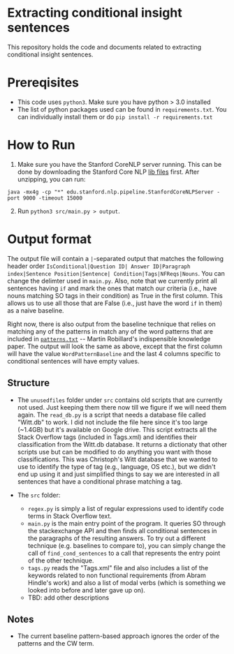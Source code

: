 # Extracting conditional insight sentences

This repository holds the code and documents related to extracting conditional insight sentences. 

# Prereqisites 

* This code uses `python3`. Make sure you have python > 3.0 installed
* The list of python packages used can be found in `requirements.txt`. You can individually install them or do `pip install -r requirements.txt`


# How to Run

1. Make sure you have the Stanford CoreNLP server running. This can be done by downloading the Stanford Core NLP [lib files](https://stanfordnlp.github.io/CoreNLP/download.html) first. After unzipping, you can run:

`java -mx4g -cp "*" edu.stanford.nlp.pipeline.StanfordCoreNLPServer -port 9000 -timeout 15000`

2. Run `python3 src/main.py > output`. 

# Output format

The output file will contain a `|`-separated output that matches the following header order `IsConditional|Question ID| Answer ID|Paragraph index|Sentence Position|Sentence| Condition|Tags|NFReqs|Nouns`. You can change the delimter used in `main.py`. Also, note that we currently print all sentences having `if` and mark the ones that match our criteria (i.e., have nouns matching SO tags in their condition) as True in the first column. This allows us to use all those that are False (i.e., just have the word `if` in them) as a naive baseline. 

Right now, there is also output from the baseline technique that relies on matching any of the patterns in match any of the word patterns that are included in [`patterns.txt`](https://github.com/ualberta-smr/Benyamin-Conditional-Insights-Extraction/blob/master/patterns.txt) -- Martin Robillard's indispensible knowledge paper. The output will look the same as above, except that the first column will have the value `WordPatternBaseline` and the last 4 columns specific to conditional sentences will have empty values.


## Structure

* The `unusedfiles` folder under `src` contains old scripts that are currently not used. Just keeping them there now till we figure if we will need them again. The `read_db.py` is a script that needs a database file called "Witt.db" to work. I did not include the file here since it's too large (~1.4GB) but it's available on Google drive. This script extracts all the Stack Overflow tags (included in Tags.xml) and identifies their classification from the Witt.db database. It returns a dictionaty that other scripts use but can be modified to do anything you want with those classifications. This was Christoph's Witt database that we wanted to use to identify the type of tag (e.g., language, OS etc.), but we didn't end up using it and just simplified things to say we are interested in all sentences that have a conditional phrase matching a tag.


* The `src` folder:
    * `regex.py` is simply a list of regular expressions used to identify code terms in Stack Overflow text. 
    * `main.py` is the main entry point of the program. It queries SO through the stackexchange API and then finds all conditional sentences in the paragraphs of the resulting answers. To try out a different technique (e.g. baselines to compare to), you can simply change the call of `find_cond_sentences` to a call that represents the entry point of the other technique.  
    * `tags.py` reads the "Tags.xml" file and also includes a list of the keywords related to non functional requirements (from Abram Hindle's work) and also a list of modal verbs (which is something we looked into before and later gave up on). 
    * TBD: add other descriptions

## Notes

*  The current baseline pattern-based approach ignores the order of the patterns and the CW term. 

